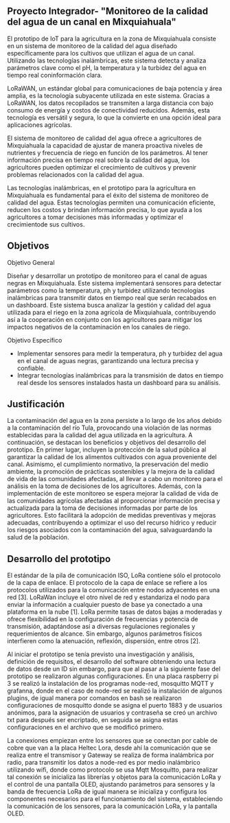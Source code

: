 ## Proyecto Integrador- "Monitoreo de la calidad del agua de un canal en Mixquiahuala"

El prototipo de IoT para la agricultura en la zona de Mixquiahuala consiste en un sistema de monitoreo de la calidad del agua diseñado específicamente para los cultivos que utilizan el agua de un canal. Utilizando las tecnologías inalámbricas, este sistema detecta y analiza parámetros clave como el pH, la temperatura y la turbidez del agua en tiempo real coninformación clara.

LoRaWAN, un estándar global para comunicaciones de baja potencia y área amplia, es la tecnología subyacente utilizada en este sistema. Gracias a LoRaWAN, los datos recopilados se transmiten a larga distancia con bajo consumo de energía y costos de conectividad reducidos. Además, esta tecnología es versátil y segura, lo que la convierte en una opción ideal para aplicaciones agrícolas.

El sistema de monitoreo de calidad del agua ofrece a agricultores de Mixquiahuala la capacidad de ajustar de manera proactiva niveles de nutrientes y frecuencia de riego en función de los parámetros. Al tener información precisa en tiempo real sobre la calidad del agua, los agricultores pueden optimizar el crecimiento de cultivos y prevenir problemas relacionados con la calidad del agua.

Las tecnologías inalámbricas, en el prototipo para la agricultura en Mixquiahuala es fundamental para el éxito del sistema de monitoreo de calidad del agua. Estas tecnologías permiten una comunicación eficiente, reducen los costos y brindan información precisa, lo que ayuda a los agricultores a tomar decisiones más informadas y optimizar el crecimientode sus cultivos.

## Objetivos

Objetivo General

Diseñar y desarrollar un prototipo de monitoreo para el canal de aguas negras en Mixquiahuala. Este sistema implementará sensores para detectar parámetros como la temperatura, ph y turbidez utilizando tecnologías inalámbricas para transmitir datos en tiempo real que serán recabados en un dashboard. Este sistema busca analizar la gestión y calidad del agua utilizada para el riego en la zona agrícola de Mixquiahuala, contribuyendo así a la cooperación en conjunto con los agricultores para mitigar los impactos negativos de la contaminación en los canales de riego.

Objetivo Específico

- Implementar sensores para medir la temperatura, ph y turbidez del agua en el canal de aguas negras, garantizando una lectura precisa y confiable.
- Integrar tecnologías inalámbricas para la transmisión de datos en tiempo real desde los sensores instalados hasta un dashboard para su análisis.

## Justificación 
La contaminación del agua en la zona persiste a lo largo de los años debido a la contaminación del río Tula, provocando una violación de las normas establecidas para la calidad del agua utilizada en la agricultura. A continuación, se destacan los beneficios y objetivos del desarrollo del prototipo.
En primer lugar, incluyen la protección de la salud pública al garantizar la calidad de los alimentos cultivados con agua proveniente del canal. Asimismo, el cumplimiento normativo, la preservación del medio ambiente, la promoción de prácticas sostenibles y la mejora de la calidad de vida de las comunidades afectadas, al llevar a cabo un monitoreo para el análisis en la toma de decisiones de los agricultores. Además, con la implementación de este monitoreo se espera mejorar la calidad de vida de las comunidades agrícolas afectadas al proporcionar información precisa y actualizada para la toma de decisiones informadas por parte de los agricultores. Esto facilitará la adopción de medidas preventivas y mejoras adecuadas, contribuyendo a optimizar el uso del recurso hídrico y reducir los riesgos asociados con la contaminación del agua, salvaguardando la salud de la población.

## Desarrollo del prototipo
El estándar de la pila de comunicación ISO, LoRa contiene sólo el protocolo de la capa de enlace. El protocolo de la capa de enlace se refiere a los protocolos utilizados para la comunicación entre nodos adyacentes en una red [3]. LoRaWan incluye el otro nivel de red y estandariza el nodo para enviar
la información a cualquier puesto de base ya conectado a una plataforma en la nube [1]. LoRa permite tasas de datos bajas a moderadas y ofrece flexibilidad en la configuración de frecuencias y potencia de transmisión, adaptándose así a diversas regulaciones regionales y requerimientos de alcance. Sin embargo, algunos parámetros físicos interfieren como la atenuación, reflexión, dispersión, entre otros [2].

Al iniciar el prototipo se tenía previsto una investigación y análisis, definición de requisitos, el desarrollo del software obteniendo una lectura de datos desde un ID sin embargo, para que al pasar a la siguiente fase del prototipo se realizaron algunas configuraciones. En una placa raspberry pi 3 se realizó la instalación de los programas node-red, mosquitto MQTT y grafanna, donde en el caso de node-red se realizó la instalación de algunos plugins, de igual manera por comandos en bash se realizaron configuraciones de mosquitto donde se asigna el puerto 1883 y de usuarios anónimos, para la asignación de usuarios y contraseña se creó un archivo txt para después ser encriptado, en seguida se asigna estas configuraciones en el archivo que se modificó primero.

La conexiones empiezan entre los sensores que se conectan por cable de cobre que van a la placa Heltec Lora, desde ahí la comunicación que se realiza entre el transmisor y Gateway se realiza de forma inalámbrica por radio, para transmitir los datos a node-red es por medio inalámbrico utilizando wifi, donde como protocolo se usa Mqtt Mosquitto, para realizar tal conexión se inicializa las librerías y objetos para la comunicación LoRa y el control de una pantalla OLED, ajustando parámetros para sensores y la banda de frecuencia LoRa de igual manera se inicializa y configura los componentes necesarios para el funcionamiento del sistema, estableciendo la comunicación de los sensores, para la comunicación LoRa, y la pantalla OLED.


